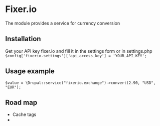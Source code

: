 # Fixer.io
The module provides a service for currency conversion

## Installation
Get your API key fixer.io and fill it in the settings form or in settings.php 
`$config['fixerio.settings']['api_access_key'] = 'YOUR_API_KEY';`

## Usage example
```$value = \Drupal::service("fixerio.exchange")->convert(2.90, "USD", "EUR");```
## Road map

- Cache tags
- 

